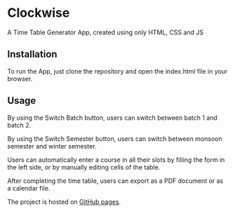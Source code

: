 # Clockwise
A Time Table Generator App, created using only HTML, CSS and JS

## Installation
To run the App, just clone the repository and open the index.html file in your browser.

## Usage
By using the Switch Batch button, users can switch between batch 1 and batch 2.

By using the Switch Semester button, users can switch between monsoon semester and winter semester.

Users can automatically enter a course in all their slots by filling the form in the left side, or by manually editing cells of the table.

After completing the time table, users can export as a PDF document or as a calendar file.

The project is hosted on [GitHub pages](https://sunilsimon01.github.io/).
